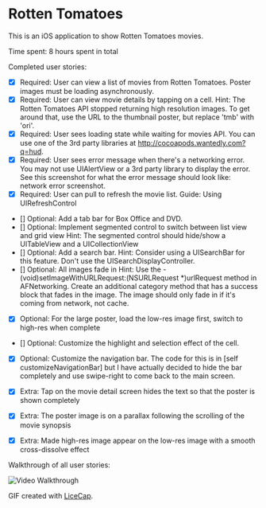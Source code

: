 # Rotten Tomatoes

This is an iOS application to show Rotten Tomatoes movies.

Time spent: 8 hours spent in total

Completed user stories:


* [x] Required: User can view a list of movies from Rotten Tomatoes. Poster images must be loading asynchronously.
* [x] Required: User can view movie details by tapping on a cell.
	Hint: The Rotten Tomatoes API stopped returning high resolution images. To get around that, use the URL to the thumbnail poster, but replace 'tmb' with 'ori'.
* [X] Required: User sees loading state while waiting for movies API. You can use one of the 3rd party libraries at http://cocoapods.wantedly.com?q=hud.
* [X] Required: User sees error message when there's a networking error. You may not use UIAlertView or a 3rd party library to display the error. See this screenshot for what the error message should look like: network error screenshot.
* [X] Required: User can pull to refresh the movie list. Guide: Using UIRefreshControl
* [] Optional: Add a tab bar for Box Office and DVD.
* [] Optional: Implement segmented control to switch between list view and grid view
	Hint: The segmented control should hide/show a UITableView and a UICollectionView
* [] Optional: Add a search bar.
	Hint: Consider using a UISearchBar for this feature. Don't use the UISearchDisplayController.
* [] Optional: All images fade in
	Hint: Use the - (void)setImageWithURLRequest:(NSURLRequest *)urlRequest method in AFNetworking. Create an additional category method that has a success block that fades in the image. The image should only fade in if it's coming from network, not cache.
* [x] Optional: For the large poster, load the low-res image first, switch to high-res when complete
* [] Optional: Customize the highlight and selection effect of the cell.
* [x] Optional: Customize the navigation bar.
	The code for this is in [self customizeNavigationBar] but I have actually decided to hide the bar completely and use swipe-right to come back to the main screen.

* [X] Extra: Tap on the movie detail screen hides the text so that the poster is shown completely
* [X] Extra: The poster image is on a parallax following the scrolling of the movie synopsis
* [X] Extra: Made high-res image appear on the low-res image with a smooth cross-dissolve effect

Walkthrough of all user stories:

![Video Walkthrough](rotten-tomatoes.gif)

GIF created with [LiceCap](http://www.cockos.com/licecap/).
